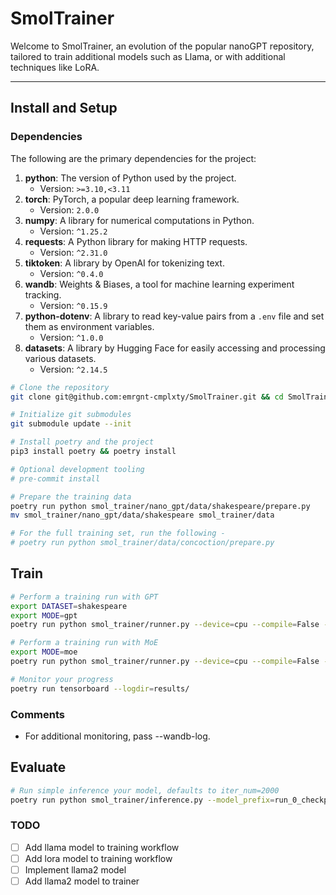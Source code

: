 # SmolTrainer

Welcome to SmolTrainer, an evolution of the popular nanoGPT repository, tailored to train additional models such as Llama, or with additional techniques like LoRA.

---

## Install and Setup

### Dependencies

The following are the primary dependencies for the project:

1. **python**: The version of Python used by the project.
   - Version: `>=3.10,<3.11`
2. **torch**: PyTorch, a popular deep learning framework.
   - Version: `2.0.0`
3. **numpy**: A library for numerical computations in Python.
   - Version: `^1.25.2`
4. **requests**: A Python library for making HTTP requests.
   - Version: `^2.31.0`
5. **tiktoken**: A library by OpenAI for tokenizing text.
   - Version: `^0.4.0`
6. **wandb**: Weights & Biases, a tool for machine learning experiment tracking.
   - Version: `^0.15.9`
7. **python-dotenv**: A library to read key-value pairs from a `.env` file and set them as environment variables.
   - Version: `^1.0.0`
8. **datasets**: A library by Hugging Face for easily accessing and processing various datasets.
   - Version: `^2.14.5`

```bash
# Clone the repository
git clone git@github.com:emrgnt-cmplxty/SmolTrainer.git && cd SmolTrainer

# Initialize git submodules
git submodule update --init

# Install poetry and the project
pip3 install poetry && poetry install

# Optional development tooling
# pre-commit install
```

```bash
# Prepare the training data
poetry run python smol_trainer/nano_gpt/data/shakespeare/prepare.py
mv smol_trainer/nano_gpt/data/shakespeare smol_trainer/data

# For the full training set, run the following -
# poetry run python smol_trainer/data/concoction/prepare.py
```

## Train

```bash
# Perform a training run with GPT
export DATASET=shakespeare
export MODE=gpt
poetry run python smol_trainer/runner.py --device=cpu --compile=False --eval-iters=20 --log-interval=1 --block-size=64 --batch-size=12 --n-layer=4 --n-head=4 --n-embd=128 --max-iters=2000 --lr-decay-iters=60000 --dropout=0.0 --mode=$MODE --dataset=$DATASET --gradient-accumulation-steps=1 --min-lr=1e-4 --beta2=0.99 --n-experts=128 --top-k-experts=16  --eval-interval=50

# Perform a training run with MoE
export MODE=moe
poetry run python smol_trainer/runner.py --device=cpu --compile=False --eval-iters=20 --log-interval=1 --block-size=64 --batch-size=12 --n-layer=4 --n-head=4 --n-embd=128 --max-iters=2000 --lr-decay-iters=60000 --dropout=0.0 --mode=$MODE --dataset=$DATASET --gradient-accumulation-steps=1 --min-lr=1e-4 --beta2=0.99 --n-experts=128 --top-k-experts=16  --eval-interval=50

# Monitor your progress
poetry run tensorboard --logdir=results/
```

### Comments

* For additional monitoring, pass --wandb-log.

## Evaluate

```bash
# Run simple inference your model, defaults to iter_num=2000
poetry run python smol_trainer/inference.py --model_prefix=run_0_checkpoint__mode_moe__n_layer_12__n_head_4__n_embd_128__n_experts_8__top_k_experts_8
```


### TODO 

- [ ] Add llama model to training workflow
- [ ] Add lora model to training workflow
- [ ] Implement llama2 model
- [ ] Add llama2 model to trainer
